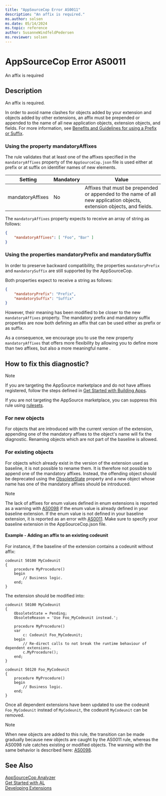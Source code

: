 ```yaml
---
title: "AppSourceCop Error AS0011"
description: "An affix is required."
ms.author: solsen
ms.date: 05/14/2024
ms.topic: reference
author: SusanneWindfeldPedersen
ms.reviewer: solsen
---
```

[//]: # (START>DO_NOT_EDIT)
[//]: # (IMPORTANT:Do not edit any of the content between here and the END>DO_NOT_EDIT.)
[//]: # (Any modifications should be made in the .xml files in the ModernDev repo.)
# AppSourceCop Error AS0011
An affix is required

## Description
An affix is required.

[//]: # (IMPORTANT: END>DO_NOT_EDIT)

In order to avoid name clashes for objects added by your extension and objects added by other extensions, an affix must be prepended or appended to the name of all new application objects, extension objects, and fields. For more information, see [Benefits and Guidelines for using a Prefix or Suffix](../../compliance/apptest-prefix-suffix.md).

### Using the property mandatoryAffixes

The rule validates that at least one of the affixes specified in the `mandatoryAffixes` property of the `AppSourceCop.json` file is used either at prefix or at suffix on identifier names of new elements.

|Setting|Mandatory|Value|
|-------|---------|-----|
|mandatoryAffixes|No|Affixes that must be prepended or appended to the name of all new application objects, extension objects, and fields.|

The `mandatoryAffixes` property expects to receive an array of string as follows:

```json
{
    "mandatoryAffixes": [ "Foo", "Bar" ]
}
```

### Using the properties mandatoryPrefix and mandatorySuffix

In order to preserve backward compatibility, the properties `mandatoryPrefix` and `mandatorySuffix` are still supported by the AppSourceCop.

Both properties expect to receive a string as follows:

```json
{
    "mandatoryPrefix": "Prefix",
    "mandatorySuffix": "Suffix"
}
```

However, their meaning has been modified to be closer to the new `mandatoryAffixes` property. The mandatory prefix and mandatory suffix properties are now both defining an affix that can be used either as prefix or as suffix.

As a consequence, we encourage you to use the new property `mandatoryAffixes` that offers more flexibility by allowing you to define more than two affixes, but also a more meaningful name .

## How to fix this diagnostic?

> [!NOTE]  
> If you are targeting the AppSource marketplace and do not have affixes registered, follow the steps defined in [Get Started with Building Apps](../readiness/get-started.md).

If you are not targeting the AppSource marketplace, you can suppress this rule using [rulesets](../devenv-using-code-analysis-tool-with-rule-set.md).

### For new objects

For objects that are introduced with the current version of the extension, appending one of the mandatory affixes to the object's name will fix the diagnostic.
Renaming objects which are not part of the baseline is allowed.

### For existing objects

For objects which already exist in the version of the extension used as baseline, it is not possible to rename them. It is therefore not possible to append one of the mandatory affixes. Instead, the offending object should be deprecated using the [ObsoleteState](../properties/devenv-obsoletestate-property.md) property and a new object whose name has one of the mandatory affixes should be introduced.

> [!NOTE]  
> The lack of affixes for enum values defined in enum extensions is reported as a warning with [AS0098](appsourcecop-as0098.md) if the enum value is already defined in your baseline extension. If the enum value is not defined in your baseline extension, it is reported as an error with [AS0011](appsourcecop-as0011.md). Make sure to specify your baseline extension in the AppSourceCop.json file.

#### Example - Adding an affix to an existing codeunit

For instance, if the baseline of the extension contains a codeunit without affix:

```AL
codeunit 50100 MyCodeunit
{
    procedure MyProcedure()
    begin
        // Business logic.
    end;
}
```

The extension should be modified into:

```AL
codeunit 50100 MyCodeunit
{
    ObsoleteState = Pending;
    ObsoleteReason = 'Use Foo_MyCodeunit instead.';

    procedure MyProcedure()
    var 
        c: Codeunit Foo_MyCodeunit;
    begin
        // Re-direct calls to not break the runtime behaviour of dependent extensions.
        c.MyProcedure();
    end;
}

codeunit 50120 Foo_MyCodeunit
{
    procedure MyProcedure()
    begin
        // Business logic.
    end;
}
```

Once all dependent extensions have been updated to use the codeunit `Foo_MyCodeunit` instead of `MyCodeunit`, the codeunit `MyCodeunit` can be removed.

> [!NOTE]  
> When new objects are added to this rule, the transition can be made gradually because new objects are caught by the AS0011 rule, whereas the AS0098 rule catches existing or modified objects. The warning with the same behavior is described here: [AS0098](appsourcecop-as0098.md).

## See Also  
[AppSourceCop Analyzer](appsourcecop.md)  
[Get Started with AL](../devenv-get-started.md)  
[Developing Extensions](../devenv-dev-overview.md)  
